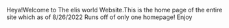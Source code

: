 Heya!Welcome to The elis world Website.This is the home page of the entire site which as of 8/26/2022 Runs off of only one homepage!
Enjoy
